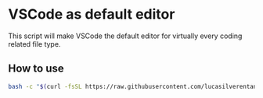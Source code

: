 # VSCode as default editor

This script will make VSCode the default editor for virtually every coding related file type.

## How to use

```bash
bash -c "$(curl -fsSL https://raw.githubusercontent.com/lucasilverentand/vscode-as-default/main/make-vscode-default.sh)"
```
